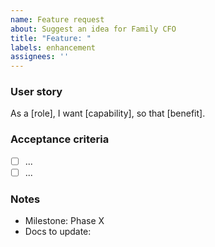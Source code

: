 ```yaml
---
name: Feature request
about: Suggest an idea for Family CFO
title: "Feature: "
labels: enhancement
assignees: ''
---
```


### User story
As a [role], I want [capability], so that [benefit].

### Acceptance criteria
- [ ] ...
- [ ] ...

### Notes
- Milestone: Phase X
- Docs to update: 

